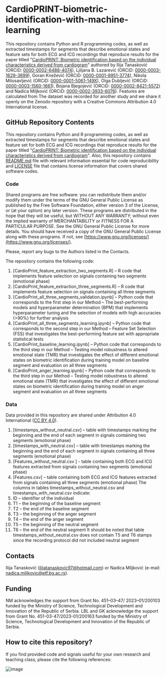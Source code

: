 # CardioPRINT-biometric-identification-with-machine-learning
This repository contains Python and R programming codes, as well as extracted timestamps for segments that describe emotional states and feature sets for both ECG and ICG recordings that reproduce results for the paper titled "[CardioPRINT: Biometric identification based on the individual characteristics derived from cardiogram](link)" authored by Ilija Tanasković (ORCiD: [0000-0002-6488-4074](https://orcid.org/0000-0002-6488-4074)), Ljiljana B. Lazarević (ORCiD: [0000-0003-1629-3699](https://orcid.org/0000-0003-1629-3699)), Goran Knežević (ORCiD: [0000-0001-8951-3774](https://orcid.org/0000-0001-8951-3774)), Nikola Milosavljević (ORCiD: [0000-0001-5061-149X](https://orcid.org/0000-0001-5061-149X)), Olga Dubljević (ORCiD: [0000-0003-1560-1661](https://orcid.org/0000-0003-1560-1661)), Bojana Bjegojević (ORCiD: [0000-0002-8421-5572](https://orcid.org/0000-0002-8421-5572)) and Nadica Miljković (ORCiD: [0000-0002-3933-6076](https://orcid.org/0000-0002-3933-6076)). Features are calculated  from The dataset was recorded for another study and we share it openly on the Zenodo repository with a Creative Commons Attribution 4.0 International license.

## GitHub Repository Contents
This repository contains Python and R programming codes, as well as extracted timestamps for segments that describe emotional states and feature set for both ECG and ICG recordings that reproduce results for the paper titled "[CardioPRINT: Biometric identification based on the individual characteristics derived from cardiogram](link)".
Also, this repository contains [README.md](link) file with relevant information essential for code reproducibility and [LICENSE](link) file that contains license information that covers shared software codes.

### Code
Shared programs are free software: you can redistribute them and/or modify them under the terms of the GNU General Public License as published by the Free Software Foundation, either version 3 of the License, or (at your option) any later version. These programs are distributed in the hope that they will be useful, but WITHOUT ANY WARRANTY; without even the implied warranty of MERCHANTABILITY or FITNESS FOR A PARTICULAR PURPOSE. See the GNU General Public License for more details. You should have received a copy of the GNU General Public License along with these programs. If not, see [https://www.gnu.org/licenses/](https://www.gnu.org/licenses/).

Please, report any bugs to the Authors listed in the Contacts.

The repository contains the following code:

1)	[CardioPrint_feature_extraction_two_segments.R] – R code that implements feature selection on signals containing two segments (emotional phase)
2)	[CardioPrint_feature_extraction_three_segments.R] – R code that implements feature selection on signals containing all three segments
3)	[CardioPrint_all_three_segments_validation.ipynb] – Python code that corresponds to the first step in our Method – The best-performing models and hyperparameter determination (BPM) that implements hyperparameter tuning and the selection of models with high accuracies (>90%) for further analysis
4)	[CardioPrint_all_three_segments_learning.ipynb] – Python code that corresponds to the second step in our Method – Feature Set Selection (FSS) that investigates the best-performing feature set with appropriate statistical tests
5)	[CardioPrint_baseline_learning.ipynb] – Python code that corresponds to the third step in our Method – Testing model robustness to altered emotional state (TMR) that investigates the effect of different emotional states on biometric identification during training model on baseline segment and evaluation on all three segments
6)	[CardioPrint_anger_learning.ipynb] – Python code that corresponds to the third step in our Method – Testing model robustness to altered emotional state (TMR) that investigates the effect of different emotional states on biometric identification during training model on anger segment and evaluation on all three segments

### Data
Data provided in this repository are shared under Attribution 4.0 International ([CC BY 4.0](https://creativecommons.org/licenses/by/4.0/)). 

1)	[timestamps_without_neutral.csv] – table with timestamps marking the beginning and the end of each segment in signals containing two segments (emotional phase)
2)	[timestamps_with_neutral.csv] – table with timestamps marking the beginning and the end of each segment in signals containing all three segments (emotional phase)
3)	[Features_without_neutral.csv ] - table containing both ECG and ICG features extracted from signals containing two segments (emotional phase)
4)	[Features.csv] – table containing both ECG and ICG features extracted from signals containing all three segments (emotional phase)
The columns in tables timestamps_without_neutral.csv and  timestamps_with_neutral.csv indicate:
1)	ID – identifier of the individual
2)	T1 – the beginning of the baseline segment
3)	T2 – the end of the baseline segment
4)	T3 – the beginning of the anger segment
5)	T4 – the end of the anger segment
6)	T5 – the beginning of the neutral segment
7)	T6 – the end of the neutral segment
It should be noted that table timestamps_without_neutral.csv does not contain T5 and T6 stamps since the recording protocol did not included neutral segment

## Contacts
Ilija Tanasković ([ilijatanaskovic97@hotmail.com](mailto:ilijatanaskovic97@hotmail.com)) or Nadica Miljković (e-mail: [nadica.miljkovic@etf.bg.ac.rs](mailto:nadica.miljkovic@etf.bg.ac.rs)).

## Funding
NM acknowledges the support from Grant No. 451–03–47/ 2023–01/200103 funded by the Ministry of Science, Technological Development and Innovation of the Republic of Serbia. LBL and GK acknowledge the support from Grant No. 451-03-47/2023-01/200163 funded by the Ministry of Science, Technological Development and Innovation of the Republic of Serbia.

## How to cite this repository?
If you find provided code and signals useful for your own research and teaching class, please cite the following references:

![image](https://github.com/Luck032/CardioPRINT-biometric-identification-with-machine-learning/assets/104569197/f2b01402-657f-40f5-8316-3b31d08ed66e)
